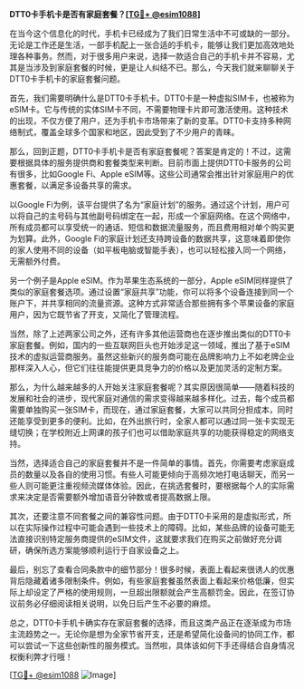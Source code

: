 **DTT0卡手机卡是否有家庭套餐？[[TG💪+ @esim1088](https://t.me/s/esim1088)]**

在当今这个信息化的时代，手机卡已经成为了我们日常生活中不可或缺的一部分。无论是工作还是生活，一部手机配上一张合适的手机卡，能够让我们更加高效地处理各种事务。然而，对于很多用户来说，选择一款适合自己的手机卡并不容易，尤其是当涉及到家庭套餐的时候，更是让人纠结不已。那么，今天我们就来聊聊关于DTT0卡手机卡的家庭套餐问题。

首先，我们需要明确什么是DTT0卡手机卡。DTT0卡是一种虚拟SIM卡，也被称为eSIM卡。它与传统的实体SIM卡不同，不需要物理卡片即可激活使用。这种技术的出现，不仅方便了用户，还为手机卡市场带来了新的变革。DTT0卡支持多种网络制式，覆盖全球多个国家和地区，因此受到了不少用户的青睐。

那么，回到正题，DTT0卡手机卡是否有家庭套餐呢？答案是肯定的！不过，这需要根据具体的服务提供商和套餐类型来判断。目前市面上提供DTT0卡服务的公司有很多，比如Google Fi、Apple eSIM等。这些公司通常会推出针对家庭用户的优惠套餐，以满足多设备共享的需求。

以Google Fi为例，该平台提供了名为“家庭计划”的服务。通过这个计划，用户可以将自己的主号码与其他副号码绑定在一起，形成一个家庭网络。在这个网络中，所有成员都可以享受统一的通话、短信和数据流量服务，而且费用相对单个购买更为划算。此外，Google Fi的家庭计划还支持跨设备的数据共享，这意味着即使你的家人使用不同的设备（如平板电脑或智能手表），也可以轻松接入同一个网络，无需额外付费。

另一个例子是Apple eSIM。作为苹果生态系统的一部分，Apple eSIM同样提供了类似的家庭套餐选项。通过设置“家庭共享”功能，你可以将多个设备连接到同一个账户下，并共享相同的流量资源。这种方式非常适合那些拥有多个苹果设备的家庭用户，因为它既节省了开支，又简化了管理流程。

当然，除了上述两家公司之外，还有许多其他运营商也在逐步推出类似的DTT0卡家庭套餐。例如，国内的一些互联网巨头也开始涉足这一领域，推出了基于eSIM技术的虚拟运营商服务。虽然这些新兴的服务商可能在品牌影响力上不如老牌企业那样深入人心，但它们往往能提供更具竞争力的价格以及更加灵活的定制方案。

那么，为什么越来越多的人开始关注家庭套餐呢？其实原因很简单——随着科技的发展和社会的进步，现代家庭对通信的需求变得越来越多样化。过去，每个成员都需要单独购买一张SIM卡，而现在，通过家庭套餐，大家可以共同分担成本，同时还能享受到更多的便利。比如，在外出旅行时，全家人都可以通过同一张卡实现无缝切换；在学校附近上网课的孩子们也可以借助家庭共享的功能获得稳定的网络支持。

当然，选择适合自己的家庭套餐并不是一件简单的事情。首先，你需要考虑家庭成员的数量以及各自的使用习惯。有些人可能更倾向于高频次地打电话聊天，而另一些人则可能更注重视频流媒体体验。因此，在挑选套餐时，要根据每个人的实际需求来决定是否需要额外增加语音分钟数或者提高数据上限。

其次，还要注意不同套餐之间的兼容性问题。由于DTT0卡采用的是虚拟形式，所以在实际操作过程中可能会遇到一些技术上的障碍。比如，某些品牌的设备可能无法直接识别特定服务商提供的eSIM文件，这就要求我们在购买之前做好充分调研，确保所选方案能够顺利运行于自家设备之上。

最后，别忘了查看合同条款中的细节部分！很多时候，表面上看起来很诱人的优惠背后隐藏着诸多限制条件。例如，有些家庭套餐虽然表面上看起来价格低廉，但实际上却设定了严格的使用规则，一旦超出限额就会产生高额罚金。因此，在签订协议前务必仔细阅读相关说明，以免日后产生不必要的麻烦。

总之，DTT0卡手机卡确实存在家庭套餐的选择，而且这类产品正在逐渐成为市场主流趋势之一。无论你是想为全家节省开支，还是希望简化设备间的协同工作，都可以尝试一下这些创新性的服务模式。当然啦，具体该如何下手还得结合自身情况权衡利弊才行哦！

[[TG💪+ @esim1088](https://t.me/s/esim1088) ![Image](https://i.postimg.cc/4NQfJmqS/Snipaste-2025-05-13-00-14-12.png)]